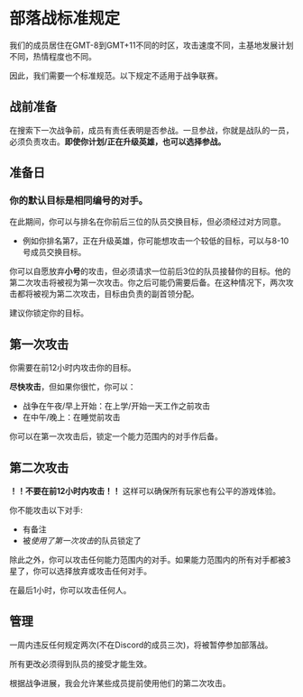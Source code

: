 # 部落战标准规定
我们的成员居住在GMT-8到GMT+11不同的时区，攻击速度不同，主基地发展计划不同，热情程度也不同。

因此，我们需要一个标准规范。以下规定不适用于战争联赛。

## 战前准备
在搜索下一次战争前，成员有责任表明是否参战。一旦参战，你就是战队的一员，必须负责攻击。**即使你计划/正在升级英雄，也可以选择参战。**

## 准备日
### 你的默认目标是相同编号的对手。
在此期间，你可以与排名在你前后三位的队员交换目标，但必须经过对方同意。
* 例如你排名第7，正在升级英雄，你可能想攻击一个较低的目标，可以与8-10号成员交换目标。

你可以自愿放弃**小号**的攻击，但必须请求一位前后3位的队员接替你的目标。他的第二次攻击将被视为第一次攻击。你之后可能仍需要后备。在这种情况下，两次攻击都将被视为第二次攻击，目标由负责的副首领分配。

建议你锁定你的目标。

## 第一次攻击
你需要在前12小时内攻击你的目标。

**尽快攻击**，但如果你很忙，你可以：
* 战争在午夜/早上开始：在上学/开始一天工作之前攻击
* 在中午/晚上：在睡觉前攻击

你可以在第一次攻击后，锁定一个能力范围内的对手作后备。

## 第二次攻击
**__！！不要在前12小时内攻击！！__** 这样可以确保所有玩家也有公平的游戏体验。

你不能攻击以下对手:
* 有备注
* 被*使用了第一次攻击*的队员锁定了

除此之外，你可以攻击任何能力范围内的对手。如果能力范围内的所有对手都被3星了，你可以选择放弃或攻击任何对手。

在最后1小时，你可以攻击任何人。

## 管理
一周内违反任何规定两次(不在Discord的成员三次)，将被暂停参加部落战。

所有更改必须得到队员的接受才能生效。

根据战争进展，我会允许某些成员提前使用他们的第二次攻击。